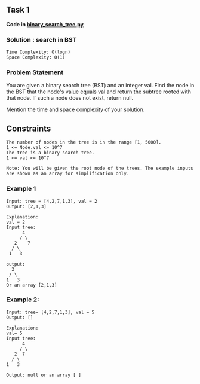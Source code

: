 ## Task 1
**Code in [binary_search_tree.py](binary_search_tree.py)**

### Solution : search in BST

````
Time Complexity: O(logn)
Space Complexity: O(1) 
````

### Problem Statement
You are given a binary search tree (BST) and an integer val. Find the node in the BST that the node's value equals val and return the subtree rooted with that node. If such a node does not exist, return null.

Mention the time and space complexity of your solution.
## Constraints
```
The number of nodes in the tree is in the range [1, 5000].
1 <= Node.val <= 10^7
The tree is a binary search tree.
1 <= val <= 10^7
```
```
Note: You will be given the root node of the trees. The example inputs are shown as an array for simplification only.
```
### Example 1
```
Input: tree = [4,2,7,1,3], val = 2 
Output: [2,1,3]

Explanation:
val = 2
Input tree:
      4
     / \
   2    7
  / \
 1   3

output:
  2
 / \
1   3
Or an array [2,1,3]
```
### Example 2:
```
Input: tree= [4,2,7,1,3], val = 5
Output: []

Explanation:
val= 5
Input tree:
      4
     / \
   2  7
  / \
1   3

Output: null or an array [ ]
```